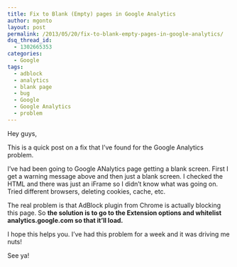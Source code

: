 ```yaml
---
title: Fix to Blank (Empty) pages in Google Analytics
author: mgonto
layout: post
permalink: /2013/05/20/fix-to-blank-empty-pages-in-google-analytics/
dsq_thread_id:
  - 1302665353
categories:
  - Google
tags:
  - adblock
  - analytics
  - blank page
  - bug
  - Google
  - Google Analytics
  - problem
---
```

Hey guys,

This is a quick post on a fix that I&#8217;ve found for the Google Analytics problem.

I&#8217;ve had been going to Google ANalytics page getting a blank screen. First I get a warning message above and then just a blank screen. I checked the HTML and there was just an iFrame so I didn&#8217;t know what was going on. Tried different browsers, deleting cookies, cache, etc.

The real problem is that AdBlock plugin from Chrome is actually blocking this page. So **the solution is to go to the Extension options and whitelist analytics.google.com so that it&#8217;ll load.**

I hope this helps you. I&#8217;ve had this problem for a week and it was driving me nuts!

See ya!